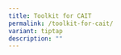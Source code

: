 ```yaml
---
title: Toolkit for CAIT
permalink: /toolkit-for-cait/
variant: tiptap
description: ""
---
```

<p></p>